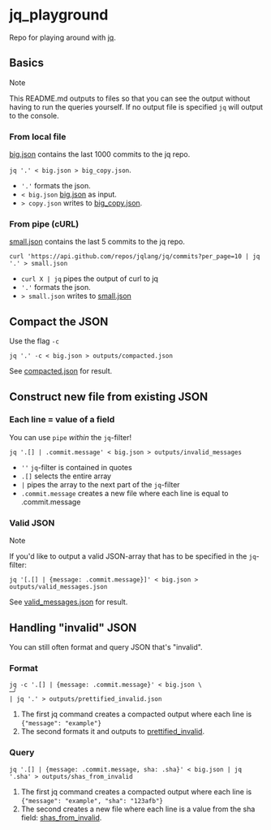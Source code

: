 # jq_playground

Repo for playing around with [jq](https://github.com/jqlang/jq).

## Basics

> [!NOTE]
> This README.md outputs to files so that you can see the output without having to run the queries yourself.
> If no output file is specified `jq` will output to the console.

### From local file

[big.json](big.json) contains the last 1000 commits to the jq repo.

`jq '.' < big.json > big_copy.json`.

- `'.'` formats the json.
- `< big.json` [big.json](big.json) as input.
- `> copy.json` writes to [big_copy.json](big_copy.json).

### From pipe (cURL)

[small.json](small.json) contains the last 5 commits to the jq repo.

`curl 'https://api.github.com/repos/jqlang/jq/commits?per_page=10 | jq '.' > small.json`

- `curl X | jq` pipes the output of curl to jq
- `'.'` formats the json.
- `> small.json` writes to [small.json](small.json)

## Compact the JSON

Use the flag `-c`

`jq '.' -c < big.json > outputs/compacted.json`

See [compacted.json](outputs/compacted.json) for result.

## Construct new file from existing JSON

### Each line = value of a field

You can use `pipe` _within_ the `jq`-filter!

`jq '.[] | .commit.message' < big.json > outputs/invalid_messages`

- `''` `jq`-filter is contained in quotes
- `.[]` selects the entire array
- `|` pipes the array to the next part of the `jq`-filter
- `.commit.message` creates a new file where each line is equal to .commit.message

### Valid JSON

> [!NOTE]
> If you'd like to output a valid JSON-array that has to be specified in the `jq`-filter:

`jq '[.[] | {message: .commit.message}]' < big.json > outputs/valid_messages.json`

See [valid_messages.json](outputs/valid_messages.json) for result.

## Handling "invalid" JSON

You can still often format and query JSON that's "invalid".

### Format

```
jq -c '.[] | {message: .commit.message}' < big.json \                                                                                                                                    ─╯
| jq '.' > outputs/prettified_invalid.json
```

1. The first jq command creates a compacted output where each line is `{"message": "example"}`
2. The second formats it and outputs to [prettified_invalid](outputs/prettified_invalid.json).

### Query

```
jq '.[] | {message: .commit.message, sha: .sha}' < big.json | jq '.sha' > outputs/shas_from_invalid
```

1. The first jq command creates a compacted output where each line is `{"message": "example", "sha": "123afb"}`
2. The second creates a new file where each line is a value from the sha field: [shas_from_invalid](outputs/shas_from_invalid).
